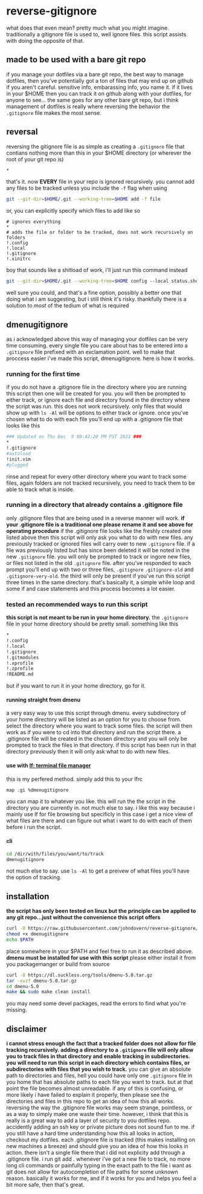 # reverse-gitignore
what does that even mean? pretty much what you might imagine. traditionally a
gitignore file is used to, well ignore files. this script assists with doing
the opposite of that.
## made to be used with a bare git repo
if you manage your dotfiles via a bare git repo, the best way to manage
dotfiles, then you've potentially got a ton of files that may end up on github
if you aren't careful. sensitive info, embarassing info, you name it. if it
lives in your $HOME then you can track it on github along with your dotfiles,
for anyone to see... the same goes for any other bare git repo, but i think
management of dotfiles is really where reversing the behavior the `.gitignore`
file makes the most sense.
## reversal
reversing the gitignore file is as simple as creating a `.gitignore` file that
contians nothing more than this in your $HOME directory (or wherever the root
of your git repo is)
```bash
*
```
that's it. now __EVERY__ file in your repo is ignored recursively. you cannot
add any files to be tracked unless you include the `-f` flag when using
```bash
git --git-dir=$HOME/.git --working-tree=$HOME add -f file
```
or, you can explicitly specify which files to add like so
```
# ignores everything
*
# adds the file or folder to be tracked, does not work recursively on folders
!.config
!.local
!.gitignore
!.xinitrc
```
boy that sounds like a shitload of work, i'll just run this command instead
```bash
git --git-dir=$HOME/.git --working-tree=$HOME config --local status.showUntrackedFiles no
```
well sure you could, and that's a fine option, possibly a better one that doing
what i am suggesting, but i still think it's risky. thankfully there is a
solution to *most* of the tedium of what is required
## dmenugitignore
as i acknowledged above this way of managing your dotfiles can be very time
consuming. every single file you care about has to be entered into a
`.gitignore` file prefixed with an exclamation point. well to make that
proccess easier i've made this script, dmenugitignore. here is how it works.
### running for the first time
if you do not have a .gitignore file in the directory where you are running
this script then one will be created for you. you will then be prompted to
either track, or ignore each file and directory found in the directory where
the script was run. this does not work recursively. only files that would show
up with `ls -Al` will be options to either track or ignore. once you've chosen
what to do with each file you'll end up with a .gitignore file that looks like
this
```bash
### Updated on Thu Dec  9 09:42:20 PM PST 2021 ###
*
!.gitignore
#autoload
!init.vim
#plugged
```
rinse and repeat for every other directory where you want to track some files,
again folders are not tracked recursively, you need to track them to be able to
track what is inside.
### running in a directory that already contains a .gitignore file
only .gitignore files that are being used in a reverse manner will work. **if
your .gitignore file is a traditional one please rename it and see above for
operating procedure** if the .gitignore file looks like the freshly created one
listed above then this script will only ask you what to do with new files. any
previously tracked or ignored files will carry over to new `.gitignore` file.
if a file was previously listed but has since been deleted it will be noted in
the new `.gitignore` file. you will only be prompted to track or ingore new
files, or files not listed in the old `.gitignore` file. after you've responded
to each prompt you'll end up with two or three files, `.gitignore`
`.gitignore-old` and `.gitignore-very-old`. the third will only be present if
you've run this script three times in the same directory. that's basically it,
a simple while loop and some if and case statements and this process becomes a
lot easier.
### tested an recommended ways to run this script
**this script is not meant to be run in your home directory.** the `.gitignore`
file in your home directory should be pretty small. something like this
```bash
*
!.config
!.local
!.gitignore
!.gitmodules
!.xprofile
!.zprofile
!README.md
```
but if you want to run it in your home directory, go for it.
#### running straight from dmenu
a very easy way to use this script through dmenu. every subdirectory of your
home directory will be listed as an option for you to choose from. select the
directory where you want to track some files. the script will then work as if
you were to cd into that directory and run the script there. a .gitignore file
will be created in the chosen directory and you will only be prompted to track
the files in that directory. if this script has been run in that directory
previously then it will only ask what to do with new files.
#### use with [lf: terminal file manager](https://github.com/gokcehan/lf)
this is my perfered method. simply add this to your lfrc
```bash
map .gi %dmenugitignore
```
you can map it to whatever you like. this will run the the script in the
directory you are currently in. not much else to say. i like this way because i
mainly use lf for file browsing but specificly in this case i get a nice view
of what files are there and can figure out what i want to do with each of them
before i run the script.
#### cli
```bash
cd /dir/with/files/you/want/to/track
dmenugitignore
```
not much else to say. use `ls -Al` to get a preivew of what files you'll have
the option of tracking.
## installation
**the script has only been tested on linux but the principle can be applied to**
**any git repo...just without the convenience this script offers**
```bash
curl -O https://raw.githubusercontent.com/johndovern/reverse-gitignore/master/dmenugitignore
chmod +x dmenugitignore
echo $PATH
```
place somewhere in your $PATH and feel free to run it as described above.
**dmenu must be installed for use with this script** please either install it
from you packagemanger or build from source
```bash
curl -O https://dl.suckless.org/tools/dmenu-5.0.tar.gz
tar -xvzf dmenu-5.0.tar.gz
cd dmenu-5.0
make && sudo make clean install
```
you may need some devel packages, read the errors to find what you're missing.
## disclaimer
**i cannot stress enough the fact that a tracked folder does not allow for file**
**tracking recursively. adding a directory to a `.gitignore` file will only allow**
**you to track files in that directory and enable tracking in subdirectories. you**
**will need to run this script in each directory which contains files, or**
**subdirectories with files that you wish to track.** you can give an absolute
path to directories and files, hell you could have only one `.gitignore` file
in you home that has absolute paths to each file you want to track. but at that
point the file becomes almost unreadable. if any of this is confusing, or more
likely i have failed to explain it properly, then please see the directories
and files in this repo to get an idea of how this all works. reversing the way
the .gitignore file works may seem strange, pointless, or as a way to simply
make one waste their time. however, i think that this is really is a great way
to add a layer of security to you dotfiles repo. accidently adding an ssh key
or private picture does not sound fun to me. if you still have a hard time
understanding how this all looks in action, checkout my dotfiles. each
.gitignore file is tracked (this makes installing on new machines a breeze) and
should give you an idea of how this looks in action. there isn't a single file
there that i did not explicity add through a .gitignore file. i run git add .
whenever i've got a new file to track, no more long cli commands or painfully
typing in the exact path to the file i want as git does not allow for
autocompletion of file paths for some unknown reason. basically it works for
me, and if it works for you and helps you feel a bit more safe, then that's
great.
